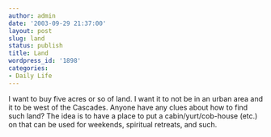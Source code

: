 ```yaml
---
author: admin
date: '2003-09-29 21:37:00'
layout: post
slug: land
status: publish
title: Land
wordpress_id: '1898'
categories:
- Daily Life
---
```


I want to buy five acres or so of land. I want it to not be in an urban
area and it to be west of the Cascades. Anyone have any clues about how
to find such land? The idea is to have a place to put a
cabin/yurt/cob-house (etc.) on that can be used for weekends, spiritual
retreats, and such.
